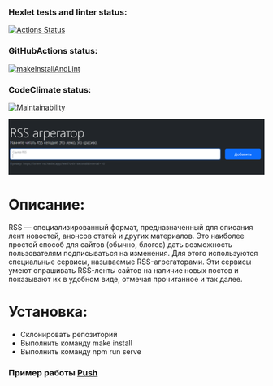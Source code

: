 ### Hexlet tests and linter status:
[![Actions Status](https://github.com/IvanSH-Jr/frontend-project-11/actions/workflows/hexlet-check.yml/badge.svg)](https://github.com/IvanSH-Jr/frontend-project-11/actions)
### GitHubActions status:
[![makeInstallAndLint](https://github.com/IvanSH-Jr/frontend-project-11/actions/workflows/makeInstallAndLint.yml/badge.svg)](https://github.com/IvanSH-Jr/frontend-project-11/actions/workflows/makeInstallAndLint.yml)
### CodeClimate status:
[![Maintainability](https://api.codeclimate.com/v1/badges/ca27890f903c61d19ee7/maintainability)](https://codeclimate.com/github/IvanSH-Jr/frontend-project-11/maintainability)


![alt text](/public/image.png)

# Описание:
RSS — специализированный формат, предназначенный для описания лент новостей, анонсов статей и других материалов. Это наиболее простой способ для сайтов (обычно, блогов) дать возможность пользователям подписываться на изменения. Для этого используются специальные сервисы, называемые RSS-агрегаторами. Эти сервисы умеют опрашивать RSS-ленты сайтов на наличие новых постов и показывают их в удобном виде, отмечая прочитанное и так далее.

# Установка:
* Склонировать репозиторий
* Выполнить команду make install
* Выполнить команду npm run serve

### Пример работы [Push](https://myrssgeneratorapp.onrender.com/)
